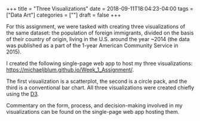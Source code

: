 +++
title = "Three Visualizations"
date = 2018-09-11T18:04:23-04:00
tags = ["Data Art"]
categories = [""]
draft = false
+++

For this assignment, we were tasked with creating three visualizations of the same dataset: the population of foreign immigrants, divided on the basis of their country of origin, living in the U.S. around the year ~2014 (the data was published as a part of the 1-year American Community Service in 2015). 

I created the following single-page web app to host my three visualizations: https://michaeljblum.github.io/Week_1_Assignment/.

The first visualization is a scatterplot, the second is a circle pack, and the third is a conventional bar chart. All three visualizations were created chiefly using the [D3](https://d3js.org/). 

Commentary on the form, process, and decision-making involved in my visualizations can be found on the single-page web app hosting them.